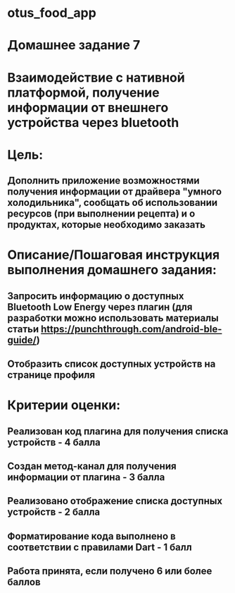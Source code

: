 # otus_food_app

# Домашнее задание 7

# Взаимодействие с нативной платформой, получение информации от внешнего устройства через bluetooth

# Цель:
## Дополнить приложение возможностями получения информации от драйвера "умного холодильника", сообщать об использовании ресурсов (при выполнении рецепта) и о продуктах, которые необходимо заказать


# Описание/Пошаговая инструкция выполнения домашнего задания:
## Запросить информацию о доступных Bluetooth Low Energy через плагин (для разработки можно использовать материалы статьи https://punchthrough.com/android-ble-guide/)
## Отобразить список доступных устройств на странице профиля

# Критерии оценки:
## Реализован код плагина для получения списка устройств - 4 балла
## Создан метод-канал для получения информации от плагина - 3 балла
## Реализовано отображение списка доступных устройств - 2 балла
## Форматирование кода выполнено в соответствии с правилами Dart - 1 балл
## Работа принята, если получено 6 или более баллов